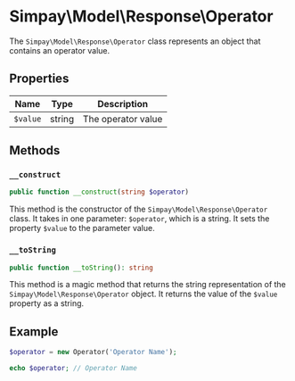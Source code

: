# Simpay\Model\Response\Operator

The `Simpay\Model\Response\Operator` class represents an object that contains an operator value.

## Properties

| Name | Type | Description |
|------|------|-------------|
| `$value` | string | The operator value |

## Methods

### `__construct`

```php
public function __construct(string $operator)
```

This method is the constructor of the `Simpay\Model\Response\Operator` class. It takes in one parameter: `$operator`, which is a string. It sets the property `$value` to the parameter value.

### `__toString`

```php
public function __toString(): string
```

This method is a magic method that returns the string representation of the `Simpay\Model\Response\Operator` object. It returns the value of the `$value` property as a string.

## Example

```php
$operator = new Operator('Operator Name');

echo $operator; // Operator Name
```